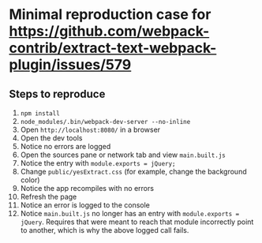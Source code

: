 # Minimal reproduction case for https://github.com/webpack-contrib/extract-text-webpack-plugin/issues/579

## Steps to reproduce

1. `npm install`
2. `node_modules/.bin/webpack-dev-server --no-inline`
3. Open `http://localhost:8080/` in a browser
4. Open the dev tools
5. Notice no errors are logged
6. Open the sources pane or network tab and view `main.built.js`
7. Notice the entry with `module.exports = jQuery;`
8. Change `public/yesExtract.css` (for example, change the background color)
9. Notice the app recompiles with no errors
10. Refresh the page
11. Notice an error is logged to the console
12. Notice `main.built.js` no longer has an entry with `module.exports = jQuery`. Requires that were meant to reach that module incorrectly point to another, which is why the above logged call fails.
